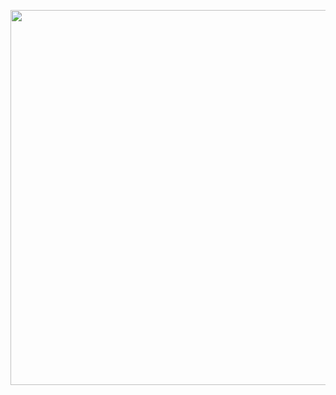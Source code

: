 <p align="center">
  <img width="600" src="https://lh3.googleusercontent.com/proxy/6o3kLR1wksHHEaqvGGDnpFOcvPGa9yAcOt4YhwQbUVBTj5Eb8MXwc6DPCNp1WWmg41Q1iZq-HIeYApiZifS4aS7zlfJMVNLnaaHk2JU3vYCCzLS_XpFPNUvdVJQ99Q">
</p>
<!-- ### Hi there 👋 -->

<!--
**RileyJackson2000/RileyJackson2000** is a ✨ _special_ ✨ repository because its `README.md` (this file) appears on your GitHub profile.

Here are some ideas to get you started:

- 🔭 I’m currently working on ...
- 🌱 I’m currently learning ...
- 👯 I’m looking to collaborate on ...
- 🤔 I’m looking for help with ...
- 💬 Ask me about ...
- 📫 How to reach me: ...
- 😄 Pronouns: ...
- ⚡ Fun fact: ...
-->
